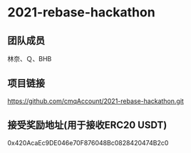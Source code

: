 # 2021-rebase-hackathon

## 团队成员

林奈、Ｑ、BHB

## 项目链接　

https://github.com/cmqAccount/2021-rebase-hackathon.git

## 接受奖励地址(用于接收ERC20 USDT)

0x420AcaEc9DE046e70F876048Bc0828420474B2c0

